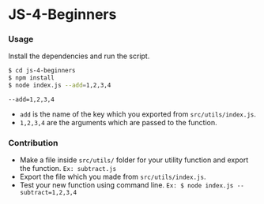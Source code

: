 # JS-4-Beginners

### Usage


Install the dependencies and run the script.

```sh
$ cd js-4-beginners
$ npm install
$ node index.js --add=1,2,3,4
```
`--add=1,2,3,4`
- `add` is the name of the key which you exported from `src/utils/index.js`.
- `1,2,3,4` are the arguments which are passed to the function.


### Contribution

- Make a file inside `src/utils/` folder for your utility function and export the function. ```Ex: subtract.js```
- Export the file which you made from `src/utils/index.js`.
- Test your new function using command line. `Ex: $ node index.js --subtract=1,2,3,4`